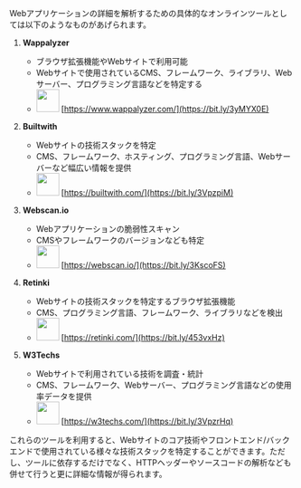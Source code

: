 Webアプリケーションの詳細を解析するための具体的なオンラインツールとしては以下のようなものがあげられます。

1. **Wappalyzer**
   - ブラウザ拡張機能やWebサイトで利用可能
   - Webサイトで使用されているCMS、フレームワーク、ライブラリ、Webサーバー、プログラミング言語などを特定する
   - <img src="qr_code_0.png" height="40"> [https://www.wappalyzer.com/](https://bit.ly/3yMYX0E) 

2. **Builtwith**
   - Webサイトの技術スタックを特定
   - CMS、フレームワーク、ホスティング、プログラミング言語、Webサーバーなど幅広い情報を提供
   - <img src="qr_code_1.png" height="40"> [https://builtwith.com/](https://bit.ly/3VpzpiM) 

3. **Webscan.io**
   - Webアプリケーションの脆弱性スキャン
   - CMSやフレームワークのバージョンなども特定
   - <img src="qr_code_2.png" height="40"> [https://webscan.io/](https://bit.ly/3KscoFS) 

4. **Retinki**
   - Webサイトの技術スタックを特定するブラウザ拡張機能
   - CMS、プログラミング言語、フレームワーク、ライブラリなどを検出
   - <img src="qr_code_3.png" height="40"> [https://retinki.com/](https://bit.ly/453vxHz) 

5. **W3Techs**
   - Webサイトで利用されている技術を調査・統計
   - CMS、フレームワーク、Webサーバー、プログラミング言語などの使用率データを提供
   - <img src="qr_code_4.png" height="40"> [https://w3techs.com/](https://bit.ly/3VpzrHq) 

これらのツールを利用すると、Webサイトのコア技術やフロントエンド/バックエンドで使用されている様々な技術スタックを特定することができます。ただし、ツールに依存するだけでなく、HTTPヘッダーやソースコードの解析なども併せて行うと更に詳細な情報が得られます。
